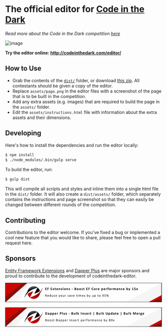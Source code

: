 # The official editor for [Code in the Dark](https://github.com/codeinthedark/codeinthedark.github.io)
*Read more about the Code in the Dark competition [here](https://github.com/codeinthedark/codeinthedark.github.io)*

![image](https://cloud.githubusercontent.com/assets/688415/11479175/f3aedfbe-9790-11e5-9ad9-ce930fe5a3a8.png)

**Try the editor online: http://codeinthedark.com/editor/**

## How to Use
* Grab the contents of the [`dist/`](https://github.com/codeinthedark/editor/tree/master/dist) folder, or download [this zip](https://github.com/codeinthedark/editor/releases/download/v0.1.0/editor.zip). All contestants should be given a copy of the editor.
* Replace `assets/page.png` in the editor files with a screenshot of the page that is to be built in the competition. 
* Add any extra assets (e.g. images) that are required to build the page in the `assets/` folder.
* Edit the `assets/instructions.html` file with information about the extra assets and their dimensions.

## Developing
Here's how to install the dependencies and run the editor locally:
```bash
$ npm install
$ ./node_modules/.bin/gulp serve
```

To build the editor, run:
```bash
$ gulp dist
```
This will compile all scripts and styles and inline them into a single html file in the `dist/` folder. It will also create a `dist/assets/` folder, which separately contains the instructions and page screenshot so that they can easily be changed between different rounds of the competition.

## Contributing
Contributions to the editor welcome. If you've fixed a bug or implemented a cool new feature that you would like to share, please feel free to open a pull request here.

## Sponsors

[Entity Framework Extensions](https://entityframework-extensions.net/?utm_source=khellang&utm_medium=codeinthedark-editor) and [Dapper Plus](https://dapper-plus.net/?utm_source=khellang&utm_medium=codeinthedark-editor) are major sponsors and proud to contribute to the development of codeinthedark-editor.

[![Entity Framework Extensions](https://raw.githubusercontent.com/khellang/khellang/refs/heads/master/.github/entity-framework-extensions-sponsor.png)](https://entityframework-extensions.net/bulk-insert?utm_source=khellang&utm_medium=codeinthedark-editor)

[![Dapper Plus](https://raw.githubusercontent.com/khellang/khellang/refs/heads/master/.github/dapper-plus-sponsor.png)](https://dapper-plus.net/bulk-insert?utm_source=khellang&utm_medium=codeinthedark-editor)
